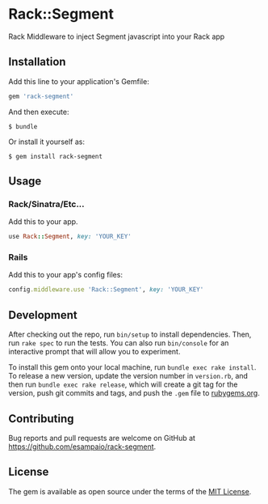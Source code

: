 # Rack::Segment

Rack Middleware to inject Segment javascript into your Rack app

## Installation

Add this line to your application's Gemfile:

```ruby
gem 'rack-segment'
```

And then execute:

    $ bundle

Or install it yourself as:

    $ gem install rack-segment

## Usage

### Rack/Sinatra/Etc...

Add this to your app.

```ruby
use Rack::Segment, key: 'YOUR_KEY'
```

### Rails

Add this to your app's config files:

```ruby
config.middleware.use 'Rack::Segment', key: 'YOUR_KEY'
```

## Development

After checking out the repo, run `bin/setup` to install dependencies. Then, run `rake spec` to run the tests. You can also run `bin/console` for an interactive prompt that will allow you to experiment.

To install this gem onto your local machine, run `bundle exec rake install`. To release a new version, update the version number in `version.rb`, and then run `bundle exec rake release`, which will create a git tag for the version, push git commits and tags, and push the `.gem` file to [rubygems.org](https://rubygems.org).

## Contributing

Bug reports and pull requests are welcome on GitHub at https://github.com/esampaio/rack-segment.


## License

The gem is available as open source under the terms of the [MIT License](http://opensource.org/licenses/MIT).

